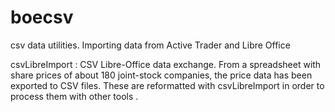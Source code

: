 # boecsv
csv data utilities. Importing data from Active Trader and Libre Office

csvLibreImport  :   CSV Libre-Office data exchange. From a spreadsheet with share prices of about 180 joint-stock companies, the price data has been exported to CSV files. These are reformatted with csvLibreImport in order to process them with other tools .
